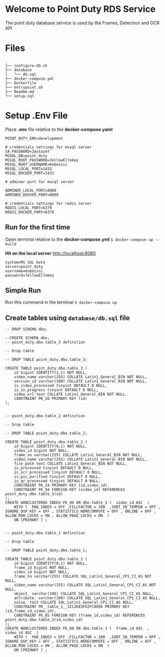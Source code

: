 ﻿# Welcome to Point Duty RDS Service

The point duty database service is used by the Frames, Detectron and OCR API

# Files
    .
    ├── configure-db.sh
    ├── database
    │   └── db.sql
    ├── docker-compose.yml
    ├── Dockerfile
    ├── entrypoint.sh
    ├── Readme.md
    └── setup.sql

# Setup .Env File

Place **.env** file relative to the **docker-compose.yaml**

    POINT_DUTY_ENV=development

    # credentials settings for mssql server
    SA_PASSWORD=2astazeY
    MSSQL_DB=point_duty
    MSSQL_ROOT_PASSWORD=7ellowEl7akey
    MSSQL_ROOT_USERNAME=Kobeissi
    MSSQL_LOCAL_PORT=1433
    MSSQL_DOCKER_PORT=1433

    # adminer port for mssql server

    ADMINER_LOCAL_PORT=8080
    ADMINER_DOCKER_PORT=8080

    # credentials settings for redis server
    REDIS_LOCAL_PORT=6379
    REDIS_DOCKER_PORT=6379


## Run for the first time
Open terminal relative to the **docker-compose.yml**
`$ docker-compose up --build`

**Hit on the local server**
[http://localhost:8080](http://localhost:8080)

    system=MS SQL beta
    server=point_duty
    username=Kobeissi
    password=7ellowEl7akey

## Simple Run
Run this command in the terminal
`$ docker-compose up`

## Create tables using `database/db.sql` file

    -- DROP SCHEMA dbo;

    --CREATE SCHEMA dbo;
    -- point_duty.dbo.table_3 definition

    -- Drop table

    -- DROP TABLE point_duty.dbo.table_3;

    CREATE TABLE point_duty.dbo.table_3 (
        id bigint IDENTITY(1,1) NOT NULL,
        video_name varchar(255) COLLATE Latin1_General_BIN NOT NULL,
        version_id varchar(100) COLLATE Latin1_General_BIN NOT NULL,
        is_video_processed tinyint DEFAULT 0 NULL,
        is_in_progress tinyint DEFAULT 0 NULL,
        video_url text COLLATE Latin1_General_BIN NOT NULL,
        CONSTRAINT PK_26 PRIMARY KEY (id)
    );


    -- point_duty.dbo.table_2 definition

    -- Drop table

    -- DROP TABLE point_duty.dbo.table_2;

    CREATE TABLE point_duty.dbo.table_2 (
        id bigint IDENTITY(0,1) NOT NULL,
        video_id bigint NOT NULL,
        frame_no varchar(255) COLLATE Latin1_General_BIN NOT NULL,
        video_name varchar(255) COLLATE Latin1_General_BIN NOT NULL,
        file_path text COLLATE Latin1_General_BIN NOT NULL,
        is_processed tinyint DEFAULT 0 NULL,
        is_ocr_processed tinyint DEFAULT 0 NULL,
        is_pic_purified tinyint DEFAULT 0 NULL,
        is_qr_processed tinyint DEFAULT 0 NULL,
        CONSTRAINT PK_24 PRIMARY KEY (id,video_id),
        CONSTRAINT FK_94 FOREIGN KEY (video_id) REFERENCES point_duty.dbo.table_3(id)
    );
    CREATE NONCLUSTERED INDEX FK_96 ON dbo.table_2 (  video_id ASC  )
        WITH (  PAD_INDEX = OFF ,FILLFACTOR = 100  ,SORT_IN_TEMPDB = OFF , IGNORE_DUP_KEY = OFF , STATISTICS_NORECOMPUTE = OFF , ONLINE = OFF , ALLOW_ROW_LOCKS = ON , ALLOW_PAGE_LOCKS = ON  )
        ON [PRIMARY ] ;


    -- point_duty.dbo.table_1 definition

    -- Drop table

    -- DROP TABLE point_duty.dbo.table_1;

    CREATE TABLE point_duty.dbo.table_1 (
        id bigint IDENTITY(0,1) NOT NULL,
        frame_id bigint NOT NULL,
        video_id bigint NOT NULL,
        frame_no varchar(255) COLLATE SQL_Latin1_General_CP1_CI_AS NOT NULL,
        video_name varchar(255) COLLATE SQL_Latin1_General_CP1_CI_AS NOT NULL,
        object_ varchar(100) COLLATE SQL_Latin1_General_CP1_CI_AS NULL,
        attribute_ varchar(100) COLLATE SQL_Latin1_General_CP1_CI_AS NULL,
        value_ text COLLATE SQL_Latin1_General_CP1_CI_AS NULL,
        CONSTRAINT PK__table_1__3213E83F62FC9096 PRIMARY KEY (id,frame_id,video_id),
        CONSTRAINT FK_85 FOREIGN KEY (frame_id,video_id) REFERENCES point_duty.dbo.table_2(id,video_id)
    );
    CREATE NONCLUSTERED INDEX FK_88 ON dbo.table_1 (  frame_id ASC  , video_id ASC  )
        WITH (  PAD_INDEX = OFF ,FILLFACTOR = 100  ,SORT_IN_TEMPDB = OFF , IGNORE_DUP_KEY = OFF , STATISTICS_NORECOMPUTE = OFF , ONLINE = OFF , ALLOW_ROW_LOCKS = ON , ALLOW_PAGE_LOCKS = ON  )
        ON [PRIMARY ] ;
